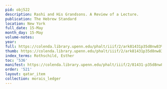 ```yaml
---
pid: obj522
description: Rashi and His Grandsons. A Review of a Lecture.
publication: The Hebrew Standard
location: New York
full_date: 15-May
month_day: 15-May
volume-notes:
year:
full: https://colenda.library.upenn.edu/phalt/iiif/2/ark81431p35d8nw83%2FSHA256E-s7853683--4528be747aef30ed8b05bd18dba2948534246d61dd706ffb36f41b61543d11c9.jpeg/full/3500,/0/default.jpg
thumb: https://colenda.library.upenn.edu/phalt/iiif/2/ark81431p35d8nw83%2FSHA256E-s7853683--4528be747aef30ed8b05bd18dba2948534246d61dd706ffb36f41b61543d11c9.jpeg/full/!200,200/0/default.jpg
index_terms: Rothschild, Esther
toc: '536'
manifest: https://colenda.library.upenn.edu/phalt/iiif/2/81431-p35d8nw83/manifest
order: '521'
layout: qatar_item
collection: morais_ledger
---
```

